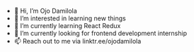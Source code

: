 - 👋 Hi, I’m Ojo Damilola
- 👀 I’m interested in learning new things
- 🌱 I’m currently learning React Redux
- 💞️ I’m currently looking for frontend development internship
- 📫 Reach out to me via linktr.ee/ojodamilola

<!---
Ojodamilola/Ojodamilola is a ✨ special ✨ repository because its `README.md` (this file) appears on your GitHub profile.
You can click the Preview link to take a look at your changes.
--->
